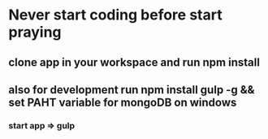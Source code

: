 # Never start coding before start praying

## clone app in your workspace and run npm install 
## also for development run npm install gulp -g && set PAHT variable for mongoDB on windows 
### start app => gulp